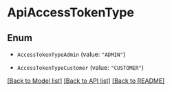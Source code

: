# ApiAccessTokenType

## Enum


* `AccessTokenTypeAdmin` (value: `"ADMIN"`)

* `AccessTokenTypeCustomer` (value: `"CUSTOMER"`)


[[Back to Model list]](../README.md#documentation-for-models) [[Back to API list]](../README.md#documentation-for-api-endpoints) [[Back to README]](../README.md)


